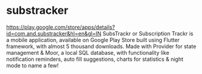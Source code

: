 # substracker

https://play.google.com/store/apps/details?id=com.and.substracker&hl=en&gl=IN
SubsTrackr or Subscription Trackr is a mobile application, available on Google Play Store built using Flutter framework, with almost 5 thousand downloads.
Made with Provider for state management & Moor, a local SQL database, with functionality like notification reminders, auto fill suggestions, charts for statistics & night mode to name a few!
 

